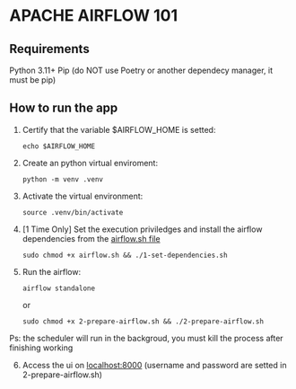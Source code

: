 # APACHE AIRFLOW 101

## Requirements
Python 3.11+
Pip (do NOT use Poetry or another dependecy manager, it must be pip)

## How to run the app

1. Certify that the variable $AIRFLOW_HOME is setted:
    ```
    echo $AIRFLOW_HOME
    ```

2. Create an python virtual enviroment:
    ```shell
    python -m venv .venv
    ```

3. Activate the virtual environment:
   ```shell
   source .venv/bin/activate
   ```

4. [1 Time Only] Set the execution priviledges and install the airflow dependencies from the [airflow.sh file](./airflow.sh)
    ```shell
    sudo chmod +x airflow.sh && ./1-set-dependencies.sh
    ```

5. Run the airflow:
    ```shell
    airflow standalone
    ```
    or
    ```shell
    sudo chmod +x 2-prepare-airflow.sh && ./2-prepare-airflow.sh
    ```

Ps: the scheduler will run in the backgroud, you must kill the process after finishing working

6. Access the ui on [localhost:8000](http://localhost:8000) (username and password are setted in 2-prepare-airflow.sh)